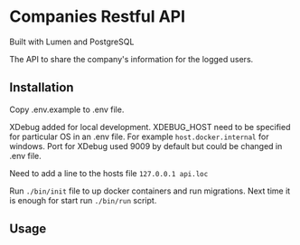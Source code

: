 # Companies Restful API

Built with Lumen and PostgreSQL

The API to share the company's information for the logged users.

## Installation

Copy .env.example to .env file.

XDebug added for local development.
XDEBUG_HOST need to be specified for particular OS in an .env file.
For example `host.docker.internal` for windows.
Port for XDebug used 9009 by default but could be changed in .env file.

Need to add a line to the hosts file
`127.0.0.1 api.loc`

Run `./bin/init` file to up docker containers and run migrations.
Next time it is enough for start run `./bin/run` script.

## Usage

